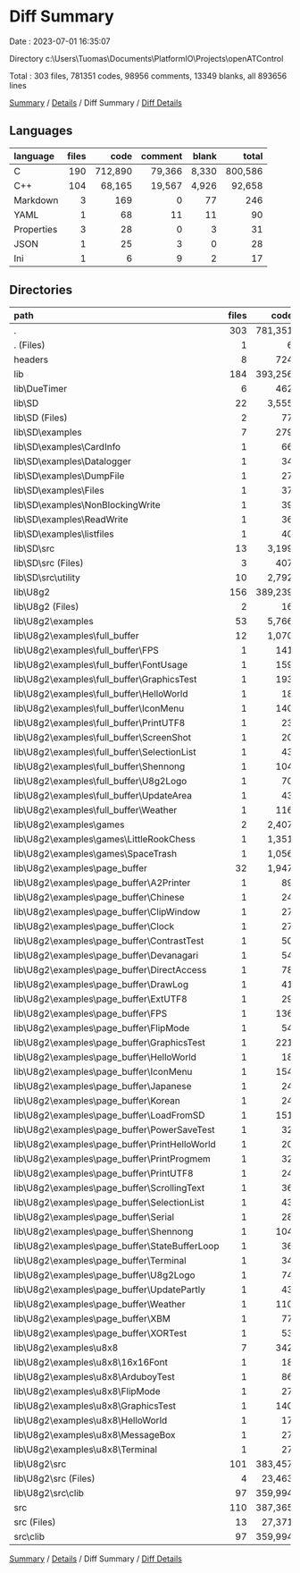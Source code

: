 # Diff Summary

Date : 2023-07-01 16:35:07

Directory c:\\Users\\Tuomas\\Documents\\PlatformIO\\Projects\\openATControl

Total : 303 files,  781351 codes, 98956 comments, 13349 blanks, all 893656 lines

[Summary](results.md) / [Details](details.md) / Diff Summary / [Diff Details](diff-details.md)

## Languages
| language | files | code | comment | blank | total |
| :--- | ---: | ---: | ---: | ---: | ---: |
| C | 190 | 712,890 | 79,366 | 8,330 | 800,586 |
| C++ | 104 | 68,165 | 19,567 | 4,926 | 92,658 |
| Markdown | 3 | 169 | 0 | 77 | 246 |
| YAML | 1 | 68 | 11 | 11 | 90 |
| Properties | 3 | 28 | 0 | 3 | 31 |
| JSON | 1 | 25 | 3 | 0 | 28 |
| Ini | 1 | 6 | 9 | 2 | 17 |

## Directories
| path | files | code | comment | blank | total |
| :--- | ---: | ---: | ---: | ---: | ---: |
| . | 303 | 781,351 | 98,956 | 13,349 | 893,656 |
| . (Files) | 1 | 6 | 9 | 2 | 17 |
| headers | 8 | 724 | 27 | 144 | 895 |
| lib | 184 | 393,256 | 57,905 | 7,591 | 458,752 |
| lib\\DueTimer | 6 | 462 | 106 | 145 | 713 |
| lib\\SD | 22 | 3,555 | 2,574 | 547 | 6,676 |
| lib\\SD (Files) | 2 | 77 | 11 | 12 | 100 |
| lib\\SD\\examples | 7 | 279 | 211 | 107 | 597 |
| lib\\SD\\examples\\CardInfo | 1 | 66 | 35 | 16 | 117 |
| lib\\SD\\examples\\Datalogger | 1 | 34 | 31 | 20 | 85 |
| lib\\SD\\examples\\DumpFile | 1 | 27 | 28 | 11 | 66 |
| lib\\SD\\examples\\Files | 1 | 37 | 24 | 15 | 76 |
| lib\\SD\\examples\\NonBlockingWrite | 1 | 39 | 36 | 17 | 92 |
| lib\\SD\\examples\\ReadWrite | 1 | 36 | 30 | 14 | 80 |
| lib\\SD\\examples\\listfiles | 1 | 40 | 27 | 14 | 81 |
| lib\\SD\\src | 13 | 3,199 | 2,352 | 428 | 5,979 |
| lib\\SD\\src (Files) | 3 | 407 | 371 | 168 | 946 |
| lib\\SD\\src\\utility | 10 | 2,792 | 1,981 | 260 | 5,033 |
| lib\\U8g2 | 156 | 389,239 | 55,225 | 6,899 | 451,363 |
| lib\\U8g2 (Files) | 2 | 16 | 0 | 8 | 24 |
| lib\\U8g2\\examples | 53 | 5,766 | 14,431 | 1,862 | 22,059 |
| lib\\U8g2\\examples\\full_buffer | 12 | 1,070 | 3,373 | 357 | 4,800 |
| lib\\U8g2\\examples\\full_buffer\\FPS | 1 | 141 | 403 | 40 | 584 |
| lib\\U8g2\\examples\\full_buffer\\FontUsage | 1 | 159 | 306 | 49 | 514 |
| lib\\U8g2\\examples\\full_buffer\\GraphicsTest | 1 | 193 | 254 | 37 | 484 |
| lib\\U8g2\\examples\\full_buffer\\HelloWorld | 1 | 18 | 251 | 11 | 280 |
| lib\\U8g2\\examples\\full_buffer\\IconMenu | 1 | 140 | 268 | 32 | 440 |
| lib\\U8g2\\examples\\full_buffer\\PrintUTF8 | 1 | 23 | 253 | 16 | 292 |
| lib\\U8g2\\examples\\full_buffer\\ScreenShot | 1 | 20 | 256 | 13 | 289 |
| lib\\U8g2\\examples\\full_buffer\\SelectionList | 1 | 43 | 259 | 23 | 325 |
| lib\\U8g2\\examples\\full_buffer\\Shennong | 1 | 104 | 333 | 47 | 484 |
| lib\\U8g2\\examples\\full_buffer\\U8g2Logo | 1 | 70 | 253 | 24 | 347 |
| lib\\U8g2\\examples\\full_buffer\\UpdateArea | 1 | 43 | 257 | 23 | 323 |
| lib\\U8g2\\examples\\full_buffer\\Weather | 1 | 116 | 280 | 42 | 438 |
| lib\\U8g2\\examples\\games | 2 | 2,407 | 1,107 | 549 | 4,063 |
| lib\\U8g2\\examples\\games\\LittleRookChess | 1 | 1,351 | 635 | 362 | 2,348 |
| lib\\U8g2\\examples\\games\\SpaceTrash | 1 | 1,056 | 472 | 187 | 1,715 |
| lib\\U8g2\\examples\\page_buffer | 32 | 1,947 | 8,598 | 836 | 11,381 |
| lib\\U8g2\\examples\\page_buffer\\A2Printer | 1 | 89 | 47 | 32 | 168 |
| lib\\U8g2\\examples\\page_buffer\\Chinese | 1 | 24 | 255 | 13 | 292 |
| lib\\U8g2\\examples\\page_buffer\\ClipWindow | 1 | 27 | 270 | 25 | 322 |
| lib\\U8g2\\examples\\page_buffer\\Clock | 1 | 27 | 271 | 20 | 318 |
| lib\\U8g2\\examples\\page_buffer\\ContrastTest | 1 | 50 | 260 | 23 | 333 |
| lib\\U8g2\\examples\\page_buffer\\Devanagari | 1 | 54 | 294 | 27 | 375 |
| lib\\U8g2\\examples\\page_buffer\\DirectAccess | 1 | 78 | 278 | 35 | 391 |
| lib\\U8g2\\examples\\page_buffer\\DrawLog | 1 | 41 | 271 | 28 | 340 |
| lib\\U8g2\\examples\\page_buffer\\ExtUTF8 | 1 | 29 | 262 | 21 | 312 |
| lib\\U8g2\\examples\\page_buffer\\FPS | 1 | 136 | 495 | 44 | 675 |
| lib\\U8g2\\examples\\page_buffer\\FlipMode | 1 | 54 | 247 | 23 | 324 |
| lib\\U8g2\\examples\\page_buffer\\GraphicsTest | 1 | 221 | 262 | 47 | 530 |
| lib\\U8g2\\examples\\page_buffer\\HelloWorld | 1 | 18 | 287 | 20 | 325 |
| lib\\U8g2\\examples\\page_buffer\\IconMenu | 1 | 154 | 267 | 33 | 454 |
| lib\\U8g2\\examples\\page_buffer\\Japanese | 1 | 24 | 253 | 13 | 290 |
| lib\\U8g2\\examples\\page_buffer\\Korean | 1 | 24 | 253 | 13 | 290 |
| lib\\U8g2\\examples\\page_buffer\\LoadFromSD | 1 | 151 | 270 | 26 | 447 |
| lib\\U8g2\\examples\\page_buffer\\PowerSaveTest | 1 | 32 | 247 | 14 | 293 |
| lib\\U8g2\\examples\\page_buffer\\PrintHelloWorld | 1 | 20 | 253 | 13 | 286 |
| lib\\U8g2\\examples\\page_buffer\\PrintProgmem | 1 | 32 | 256 | 19 | 307 |
| lib\\U8g2\\examples\\page_buffer\\PrintUTF8 | 1 | 24 | 255 | 13 | 292 |
| lib\\U8g2\\examples\\page_buffer\\ScrollingText | 1 | 36 | 270 | 31 | 337 |
| lib\\U8g2\\examples\\page_buffer\\SelectionList | 1 | 43 | 253 | 24 | 320 |
| lib\\U8g2\\examples\\page_buffer\\Serial | 1 | 28 | 272 | 23 | 323 |
| lib\\U8g2\\examples\\page_buffer\\Shennong | 1 | 104 | 333 | 49 | 486 |
| lib\\U8g2\\examples\\page_buffer\\StateBufferLoop | 1 | 36 | 284 | 29 | 349 |
| lib\\U8g2\\examples\\page_buffer\\Terminal | 1 | 34 | 270 | 26 | 330 |
| lib\\U8g2\\examples\\page_buffer\\U8g2Logo | 1 | 74 | 269 | 34 | 377 |
| lib\\U8g2\\examples\\page_buffer\\UpdatePartly | 1 | 43 | 278 | 34 | 355 |
| lib\\U8g2\\examples\\page_buffer\\Weather | 1 | 110 | 281 | 35 | 426 |
| lib\\U8g2\\examples\\page_buffer\\XBM | 1 | 77 | 269 | 23 | 369 |
| lib\\U8g2\\examples\\page_buffer\\XORTest | 1 | 53 | 266 | 26 | 345 |
| lib\\U8g2\\examples\\u8x8 | 7 | 342 | 1,353 | 120 | 1,815 |
| lib\\U8g2\\examples\\u8x8\\16x16Font | 1 | 18 | 220 | 15 | 253 |
| lib\\U8g2\\examples\\u8x8\\ArduboyTest | 1 | 86 | 38 | 17 | 141 |
| lib\\U8g2\\examples\\u8x8\\FlipMode | 1 | 27 | 215 | 14 | 256 |
| lib\\U8g2\\examples\\u8x8\\GraphicsTest | 1 | 140 | 222 | 30 | 392 |
| lib\\U8g2\\examples\\u8x8\\HelloWorld | 1 | 17 | 219 | 14 | 250 |
| lib\\U8g2\\examples\\u8x8\\MessageBox | 1 | 27 | 217 | 11 | 255 |
| lib\\U8g2\\examples\\u8x8\\Terminal | 1 | 27 | 222 | 19 | 268 |
| lib\\U8g2\\src | 101 | 383,457 | 40,794 | 5,029 | 429,280 |
| lib\\U8g2\\src (Files) | 4 | 23,463 | 521 | 512 | 24,496 |
| lib\\U8g2\\src\\clib | 97 | 359,994 | 40,273 | 4,517 | 404,784 |
| src | 110 | 387,365 | 41,015 | 5,612 | 433,992 |
| src (Files) | 13 | 27,371 | 742 | 1,095 | 29,208 |
| src\\clib | 97 | 359,994 | 40,273 | 4,517 | 404,784 |

[Summary](results.md) / [Details](details.md) / Diff Summary / [Diff Details](diff-details.md)